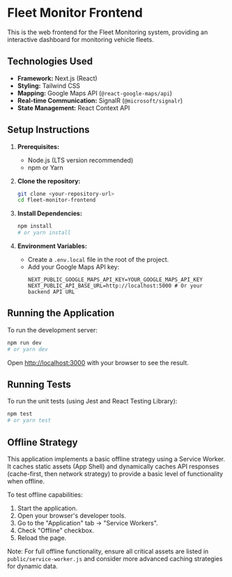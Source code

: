 # Fleet Monitor Frontend

This is the web frontend for the Fleet Monitoring system, providing an interactive dashboard for monitoring vehicle fleets.

## Technologies Used

*   **Framework:** Next.js (React)
*   **Styling:** Tailwind CSS
*   **Mapping:** Google Maps API (`@react-google-maps/api`)
*   **Real-time Communication:** SignalR (`@microsoft/signalr`)
*   **State Management:** React Context API

## Setup Instructions

1.  **Prerequisites:**
    *   Node.js (LTS version recommended)
    *   npm or Yarn

2.  **Clone the repository:**
    ```bash
    git clone <your-repository-url>
    cd fleet-monitor-frontend
    ```

3.  **Install Dependencies:**
    ```bash
    npm install
    # or yarn install
    ```

4.  **Environment Variables:**
    *   Create a `.env.local` file in the root of the project.
    *   Add your Google Maps API key:
        ```
        NEXT_PUBLIC_GOOGLE_MAPS_API_KEY=YOUR_GOOGLE_MAPS_API_KEY
        NEXT_PUBLIC_API_BASE_URL=http://localhost:5000 # Or your backend API URL
        ```

## Running the Application

To run the development server:

```bash
npm run dev
# or yarn dev
```

Open [http://localhost:3000](http://localhost:3000) with your browser to see the result.

## Running Tests

To run the unit tests (using Jest and React Testing Library):

```bash
npm test
# or yarn test
```

## Offline Strategy

This application implements a basic offline strategy using a Service Worker. It caches static assets (App Shell) and dynamically caches API responses (cache-first, then network strategy) to provide a basic level of functionality when offline.

To test offline capabilities:
1.  Start the application.
2.  Open your browser's developer tools.
3.  Go to the "Application" tab -> "Service Workers".
4.  Check "Offline" checkbox.
5.  Reload the page.

Note: For full offline functionality, ensure all critical assets are listed in `public/service-worker.js` and consider more advanced caching strategies for dynamic data.